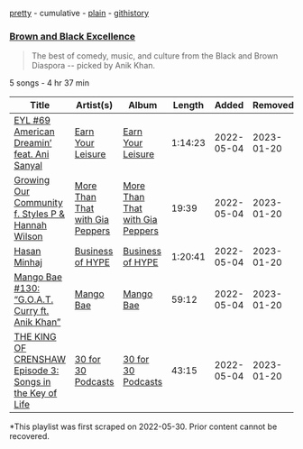 [pretty](/playlists/pretty/37i9dQZF1DWWwkbFYEItuo.md) - cumulative - [plain](/playlists/plain/37i9dQZF1DWWwkbFYEItuo) - [githistory](https://github.githistory.xyz/mackorone/spotify-playlist-archive/blob/main/playlists/plain/37i9dQZF1DWWwkbFYEItuo)

### [Brown and Black Excellence](https://open.spotify.com/playlist/37i9dQZF1DWWwkbFYEItuo)

> The best of comedy, music, and culture from the Black and Brown Diaspora \-\- picked by Anik Khan.

5 songs - 4 hr 37 min

| Title | Artist(s) | Album | Length | Added | Removed |
|---|---|---|---|---|---|
| [EYL \#69 American Dreamin’ feat\. Ani Sanyal](https://open.spotify.com/episode/3G8KrGUbmWTs9pZCxMrcIC) | [Earn Your Leisure](https://open.spotify.com/show/2S4tSSlT71Z5i8Dt1vlDJc) | [Earn Your Leisure](https://open.spotify.com/show/2S4tSSlT71Z5i8Dt1vlDJc) | 1:14:23 | 2022-05-04 | 2023-01-20 |
| [Growing Our Community f\. Styles P & Hannah Wilson](https://open.spotify.com/episode/1Idv5w4YJifhha4yE5vHDM) | [More Than That with Gia Peppers](https://open.spotify.com/show/6OJ254idi49MsWGUFvr6Li) | [More Than That with Gia Peppers](https://open.spotify.com/show/6OJ254idi49MsWGUFvr6Li) | 19:39 | 2022-05-04 | 2023-01-20 |
| [Hasan Minhaj](https://open.spotify.com/episode/24H4BxIzjSscrTgr0MdFFT) | [Business of HYPE](https://open.spotify.com/show/6wzn2tT5CeWyYpDU9O14bf) | [Business of HYPE](https://open.spotify.com/show/6wzn2tT5CeWyYpDU9O14bf) | 1:20:41 | 2022-05-04 | 2023-01-20 |
| [Mango Bae \#130: “G.O.A.T\. Curry ft\. Anik Khan”](https://open.spotify.com/episode/2yk5yrdpHLyDIknq0UHfZ3) | [Mango Bae](https://open.spotify.com/show/57jiIA07ChxbtWz0sjwKi1) | [Mango Bae](https://open.spotify.com/show/57jiIA07ChxbtWz0sjwKi1) | 59:12 | 2022-05-04 | 2023-01-20 |
| [THE KING OF CRENSHAW Episode 3: Songs in the Key of Life](https://open.spotify.com/episode/5UDfB4b73X9YR2XMOaEb0m) | [30 for 30 Podcasts](https://open.spotify.com/show/3nZo0GuEfiOMacTbOb2ESE) | [30 for 30 Podcasts](https://open.spotify.com/show/3nZo0GuEfiOMacTbOb2ESE) | 43:15 | 2022-05-04 | 2023-01-20 |

\*This playlist was first scraped on 2022-05-30. Prior content cannot be recovered.
